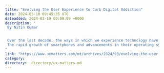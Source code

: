 ```yaml
---
title: "Evolving the User Experience to Curb Digital Addiction"
date: 2024-03-18 09:45:35 UTC
dateadded: 2024-03-19 00:00:09 +0000
description: "
 By Nitin Kumar 


 Over the last decade, the ways in which we experience technology have undergone significant changes. We’ve progressed from checking our email messages in a computer’s Web browser to receiving email notifications on our smartphone. Instant-messaging communication has transitioned from chatting on the desktop application Yahoo Messenger   to conversing with family and friends in WhatsApp groups. Social-media apps on smartphones have transformed to become instantaneous broadcasts of our life experiences. Marking an important paradigm shift, technology has influenced every aspect of our communications, from shopping to education to gaming. 
 The rapid growth of smartphones and advancements in their operating systems have resulted in a surge in mobile-app usage and our increasing dependency on these apps. However, some app-development companies have misused UX design principles and even our understanding of human psychology to boost their profits—particularly major organizations and especially those in the social-media industry. Read More 
"
link: "https://www.uxmatters.com/mt/archives/2024/03/evolving-the-user-experience-to-curb-digital-addiction.php"
category:
directory: _directory/ux-matters.md
---
```


